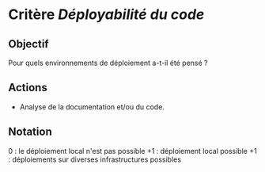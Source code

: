 # Critère *Déployabilité du code*

## Objectif
Pour quels environnements de déploiement a-t-il été pensé ? 

## Actions
- Analyse de la documentation et/ou du code.

## Notation
0 : le déploiement local n'est pas possible
+1 : déploiement local possible
+1 : déploiements sur diverses infrastructures possibles